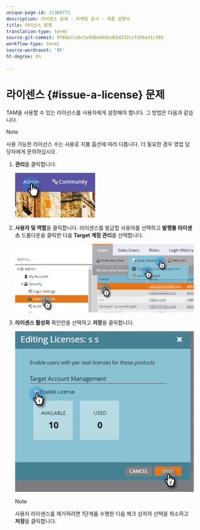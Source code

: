 ```yaml
---
unique-page-id: 11380771
description: 라이센스 문제 - 마케팅 문서 - 제품 설명서
title: 라이선스 발행
translation-type: tm+mt
source-git-commit: 9f88e7cebc5e9d0d4491d65d332ccfdd9a31c395
workflow-type: tm+mt
source-wordcount: '95'
ht-degree: 0%

---
```



# 라이센스 {#issue-a-license} 문제

TAM을 사용할 수 있는 라이선스를 사용자에게 설정해야 합니다. 그 방법은 다음과 같습니다.

>[!NOTE]
>
>사용 가능한 라이선스 수는 사용료 지불 옵션에 따라 다릅니다. 더 필요한 경우 영업 담당자에게 문의하십시오.

1. **관리**&#x200B;를 클릭합니다.

   ![](assets/issue-a-license-1.png)

1. **사용자 및 역할**&#x200B;을 클릭합니다. 라이센스를 발급할 사용자를 선택하고 **발행물 라이센스** 드롭다운을 클릭한 다음 **Target 계정 관리**&#x200B;를 선택합니다.

   ![](assets/issue-a-license-2.png)

1. **라이센스 활성화** 확인란을 선택하고 **저장**&#x200B;을 클릭합니다.

   ![](assets/issue-a-license-3.png)

   >[!NOTE]
   >
   >사용자 라이센스를 제거하려면 1단계를 수행한 다음 체크 상자의 선택을 취소하고 **저장**&#x200B;을 클릭합니다.
